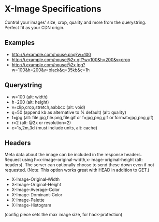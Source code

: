X-Image Specifications
=====

Control your images' size, crop, quality and more from the querystring.  Perfect fit as your CDN origin.

Examples
---
- http://i.example.com/house.png?w=100
- http://i.example.com/house@2x.gif?w=100&h=200&v=crop
- http://i.example.com/house@2x.jpg?w=100&h=200&v=black&q=35kb&c=1h


Querystring
---
- w=100 (alt: width)
- h=200 (alt: height)
- v=clip,crop,stretch,aabbcc (alt: void)
- q=50 (append kb as alternative to % default) (alt: quality)
- f=jpg (alt: file.jpg,file.png,file.gif or f=jpg,png,gif or format=jpg,png,gif)
- r=2 (alt: @2x or resolution=2)
- c=1s,2m,3d (must include units, alt: cache)


Headers
---
Meta data about the image can be included in the response headers.  Request using h=x-image-original-width,x-image-original-height (alt: headers).  The server can optionally choose to send these down even if not requested.  (Note: This option works great with HEAD in addition to GET.)
- X-Image-Original-Width
- X-Image-Original-Height
- X-Image-Average-Color
- X-Image-Dominant-Color
- X-Image-Palette
- X-Image-Histogram


(config piece sets the max image size, for hack-protection)

